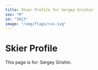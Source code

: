 ```yaml
---
title: Skier Profile for Sergey Grishin
sex: "M"
id: "3013"
image: "/img/flags/rus.svg" 
---
```


# Skier Profile

This page is for: Sergey Grishin.
    